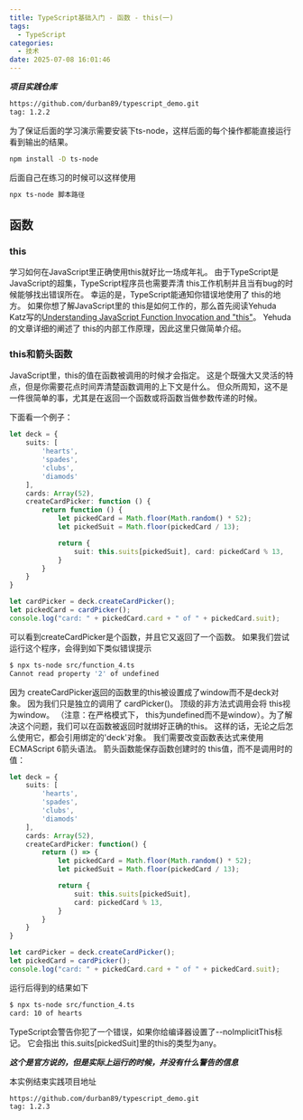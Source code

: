 ```yaml
---
title: TypeScript基础入门 - 函数 - this(一)
tags:
  - TypeScript
categories:
  - 技术
date: 2025-07-08 16:01:46
---
```


***项目实践仓库***

```bash
https://github.com/durban89/typescript_demo.git
tag: 1.2.2
```

为了保证后面的学习演示需要安装下ts-node，这样后面的每个操作都能直接运行看到输出的结果。

```bash
npm install -D ts-node
```

后面自己在练习的时候可以这样使用

```bash
npx ts-node 脚本路径
```

## **函数**

### **this**

学习如何在JavaScript里正确使用this就好比一场成年礼。 由于TypeScript是JavaScript的超集，TypeScript程序员也需要弄清 this工作机制并且当有bug的时候能够找出错误所在。 幸运的是，TypeScript能通知你错误地使用了 this的地方。 如果你想了解JavaScript里的 this是如何工作的，那么首先阅读Yehuda Katz写的[Understanding JavaScript Function Invocation and "this"](http://yehudakatz.com/2011/08/11/understanding-javascript-function-invocation-and-this/)。 Yehuda的文章详细的阐述了 this的内部工作原理，因此这里只做简单介绍。

### **this和箭头函数**

JavaScript里，this的值在函数被调用的时候才会指定。 这是个既强大又灵活的特点，但是你需要花点时间弄清楚函数调用的上下文是什么。 但众所周知，这不是一件很简单的事，尤其是在返回一个函数或将函数当做参数传递的时候。

下面看一个例子：

```ts
let deck = {
    suits: [
        'hearts',
        'spades',
        'clubs',
        'diamods'
    ],
    cards: Array(52),
    createCardPicker: function () {
        return function () {
            let pickedCard = Math.floor(Math.random() * 52);
            let pickedSuit = Math.floor(pickedCard / 13);

            return {
                suit: this.suits[pickedSuit], card: pickedCard % 13,
            }
        }
    }
}

let cardPicker = deck.createCardPicker();
let pickedCard = cardPicker();
console.log("card: " + pickedCard.card + " of " + pickedCard.suit);
```

可以看到createCardPicker是个函数，并且它又返回了一个函数。 如果我们尝试运行这个程序，会得到如下类似错误提示

```bash
$ npx ts-node src/function_4.ts
Cannot read property '2' of undefined
```

因为 createCardPicker返回的函数里的this被设置成了window而不是deck对象。 因为我们只是独立的调用了 cardPicker()。 顶级的非方法式调用会将 this视为window。 （注意：在严格模式下， this为undefined而不是window）。为了解决这个问题，我们可以在函数被返回时就绑好正确的this。 这样的话，无论之后怎么使用它，都会引用绑定的'deck'对象。 我们需要改变函数表达式来使用ECMAScript 6箭头语法。 箭头函数能保存函数创建时的 this值，而不是调用时的值：

```ts
let deck = {
    suits: [
        'hearts',
        'spades',
        'clubs',
        'diamods'
    ],
    cards: Array(52),
    createCardPicker: function() {
        return () => {
            let pickedCard = Math.floor(Math.random() * 52);
            let pickedSuit = Math.floor(pickedCard / 13);

            return {
                suit: this.suits[pickedSuit],
                card: pickedCard % 13,
            }
        }
    }
}

let cardPicker = deck.createCardPicker();
let pickedCard = cardPicker();
console.log("card: " + pickedCard.card + " of " + pickedCard.suit);
```

运行后得到的结果如下

```bash
$ npx ts-node src/function_4.ts
card: 10 of hearts
```

TypeScript会警告你犯了一个错误，如果你给编译器设置了--noImplicitThis标记。 它会指出 this.suits[pickedSuit]里的this的类型为any。

***这个是官方说的，但是实际上运行的时候，并没有什么警告的信息***

本实例结束实践项目地址

```bash
https://github.com/durban89/typescript_demo.git
tag: 1.2.3
```
